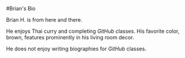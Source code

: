 #Brian's Bio

Brian H. is from here and there.

He enjoys Thai curry and completing _GitHub_ classes.  His favorite color, brown, features prominently in his living room decor.

He does not enjoy writing biographies for _GitHub_ classes.

